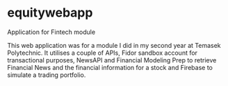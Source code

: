 # equitywebapp
Application for Fintech module 

This web application was for a module I did in my second year at Temasek Polytechnic. 
It utilises a couple of APIs, Fidor sandbox account for transactional purposes, NewsAPI and Financial Modeling Prep to retrieve Financial News and the financial information for a stock and Firebase to simulate a trading portfolio.
